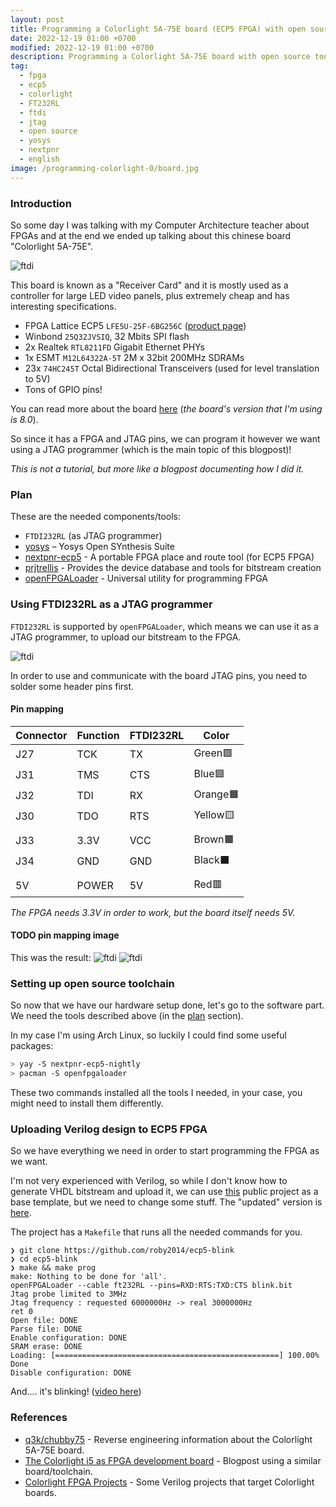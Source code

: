 ```yaml
---
layout: post
title: Programming a Colorlight 5A-75E board (ECP5 FPGA) with open source tools.
date: 2022-12-19 01:00 +0700
modified: 2022-12-19 01:00 +0700
description: Programming a Colorlight 5A-75E board with open source tools using FT232RL as a JTAG programmer.
tag:
  - fpga
  - ecp5
  - colorlight
  - FT232RL
  - ftdi
  - jtag
  - open source
  - yosys
  - nextpnr
  - english
image: /programming-colorlight-0/board.jpg
---
```


### Introduction

So some day I was talking with my Computer Architecture teacher about FPGAs and at the end we ended up talking about this chinese board "Colorlight 5A-75E".

![ftdi](./board.jpg)

This board is known as a "Receiver Card" and it is mostly used as a controller for large LED video panels, plus extremely cheap and has interesting specifications.
* FPGA Lattice ECP5 `LFE5U-25F-6BG256C` ([product page](https://www.latticesemi.com/Products/FPGAandCPLD/ECP5))
* Winbond `25Q32JVSIQ`, 32 Mbits SPI flash
* 2x Realtek `RTL8211FD` Gigabit Ethernet PHYs
* 1x ESMT `M12L64322A-5T` 2M x 32bit 200MHz SDRAMs
* 23x `74HC245T` Octal Bidirectional Transceivers (used for level translation to 5V)
* Tons of GPIO pins!

You can read more about the board [here](https://github.com/q3k/chubby75/tree/master/5a-75e) (*the board's version that I'm using is 8.0*).

So since it has a FPGA and JTAG pins, we can program it however we want using a JTAG programmer (which is the main topic of this blogpost)!

*This is not a tutorial, but more like a blogpost documenting how I did it.*

### Plan

These are the needed components/tools:

- `FTDI232RL` (as JTAG programmer)
- [yosys](https://github.com/YosysHQ/yosys) – Yosys Open SYnthesis Suite
- [nextpnr-ecp5](https://github.com/YosysHQ/nextpnr) - A portable FPGA place and route tool (for ECP5 FPGA)
- [prjtrellis](https://github.com/YosysHQ/prjtrellis) - Provides the device database and tools for bitstream creation
- [openFPGALoader](https://github.com/trabucayre/openFPGALoader) - Universal utility for programming FPGA 

### Using FTDI232RL as a JTAG programmer

`FTDI232RL` is supported by `openFPGALoader`, which means we can use it as a JTAG programmer, to upload our bitstream to the FPGA.

![ftdi](./ftdi232rl.jpg)

In order to use and communicate with the board JTAG pins, you need to solder some header pins first.

#### Pin mapping

| Connector | Function | FTDI232RL | Color   |
|-----------|----------|-----------|-------- |
| J27       | TCK      | TX        | Green🟩  |
| J31       | TMS      | CTS       | Blue🟦   |
| J32       | TDI      | RX        | Orange🟧 |
| J30       | TDO      | RTS       | Yellow🟨 |
|           |          |           |
| J33       | 3.3V     | VCC       | Brown🟫  |
| J34       | GND      | GND       | Black⬛   |
|           |          |           |
| 5V        | POWER    | 5V        | Red🟥    |


*The FPGA needs 3.3V in order to work, but the board itself needs 5V.*

#### TODO pin mapping image

This was the result: 
![ftdi](./result.jpg)
![ftdi](./result2.jpg)


### Setting up open source toolchain

So now that we have our hardware setup done, let's go to the software part. We need the tools described above (in the [plan](#plan) section).

In my case I'm using Arch Linux, so luckily I could find some useful packages:
```sh
> yay -S nextpnr-ecp5-nightly
> pacman -S openfpgaloader
```
These two commands installed all the tools I needed, in your case, you might need to install them differently.

### Uploading Verilog design to ECP5 FPGA

So we have everything we need in order to start programming the FPGA as we want.

I'm not very experienced with Verilog, so while I don't know how to generate VHDL bitstream and upload it, we can use [this](https://github.com/wuxx/Colorlight-FPGA-Projects/tree/master/src/i5/blink) public project as a base template, but we need to change some stuff. The "updated" version is [here](https://github.com/roby2014/ecp5-blink).

The project has a `Makefile` that runs all the needed commands for you.

```
❯ git clone https://github.com/roby2014/ecp5-blink
❯ cd ecp5-blink
❯ make && make prog
make: Nothing to be done for 'all'.
openFPGALoader --cable ft232RL --pins=RXD:RTS:TXD:CTS blink.bit
Jtag probe limited to 3MHz
Jtag frequency : requested 6000000Hz -> real 3000000Hz
ret 0
Open file: DONE
Parse file: DONE
Enable configuration: DONE
SRAM erase: DONE
Loading: [==================================================] 100.00%
Done
Disable configuration: DONE
```

And.... it's blinking! ([video here](https://streamable.com/kf1x4b))

### References
- [q3k/chubby75](https://github.com/q3k/chubby75) - Reverse engineering information about the Colorlight 5A-75E board.
- [The Colorlight i5 as FPGA development board](https://tomverbeure.github.io/2021/01/22/The-Colorlight-i5-as-FPGA-development-board.html) - Blogpost using a similar board/toolchain.
- [Colorlight FPGA Projects](https://github.com/wuxx/Colorlight-FPGA-Projects) - Some Verilog projects that target Colorlight boards.